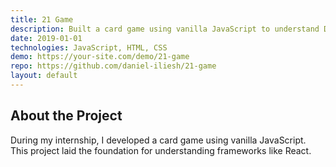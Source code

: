 ```yaml
---
title: 21 Game
description: Built a card game using vanilla JavaScript to understand DOM manipulation and HTML/CSS basics.
date: 2019-01-01
technologies: JavaScript, HTML, CSS
demo: https://your-site.com/demo/21-game
repo: https://github.com/daniel-iliesh/21-game
layout: default
---
```


## About the Project
During my internship, I developed a card game using vanilla JavaScript. This project laid the foundation for understanding frameworks like React.
